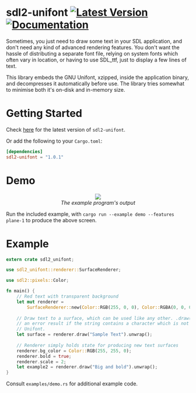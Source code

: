 # sdl2-unifont [![Latest Version](https://img.shields.io/crates/v/sdl2-unifont.svg)](https://crates.io/crates/sdl2-unifont) [![Documentation](https://docs.rs/sdl2-unifont/badge.svg)](https://docs.rs/sdl2-unifont)

Sometimes, you just need to draw some text in your SDL application, and don't
need any kind of advanced rendering features. You don't want the hassle of
distributing a separate font file, relying on system fonts which often vary in
location, or having to use SDL_ttf, just to display a few lines of text.

This library embeds the GNU Unifont, xzipped, inside the application binary, and
decompresses it automatically before use. The library tries somewhat to minimise
both it's on-disk and in-memory size.

# Getting Started
Check [here](https://crates.io/crates/sdl2-unifont) for the latest version of
`sdl2-unifont`.

Or add the following to your `Cargo.toml`:
```toml
[dependencies]
sdl2-unifont = "1.0.1"
```

# Demo

<p align=center>
  <img src="https://raw.githubusercontent.com/invlpg/sdl2-unifont/master/demo.gif">
  <br><i>The example program's output</i>
</p>

Run the included example, with `cargo run --example demo --features plane-1` to
produce the above screen.

# Example
```rust
extern crate sdl2_unifont;

use sdl2_unifont::renderer::SurfaceRenderer;

use sdl2::pixels::Color;

fn main() {
    // Red text with transparent background
    let mut renderer =
        SurfaceRenderer::new(Color::RGB(255, 0, 0), Color::RGBA(0, 0, 0, 0));
        
    // Draw text to a surface, which can be used like any other. .draw() returns
    // an error result if the string contains a character which is not in the
    // Unifont.
    let surface = renderer.draw("Sample Text").unwrap();
    
    // Renderer simply holds state for producing new text surfaces
    renderer.bg_color = Color::RGB(255, 255, 0);
    renderer.bold = true;
    renderer.scale = 2;
    let example2 = renderer.draw("Big and bold").unwrap();
}
```

Consult `examples/demo.rs` for additional example code.
